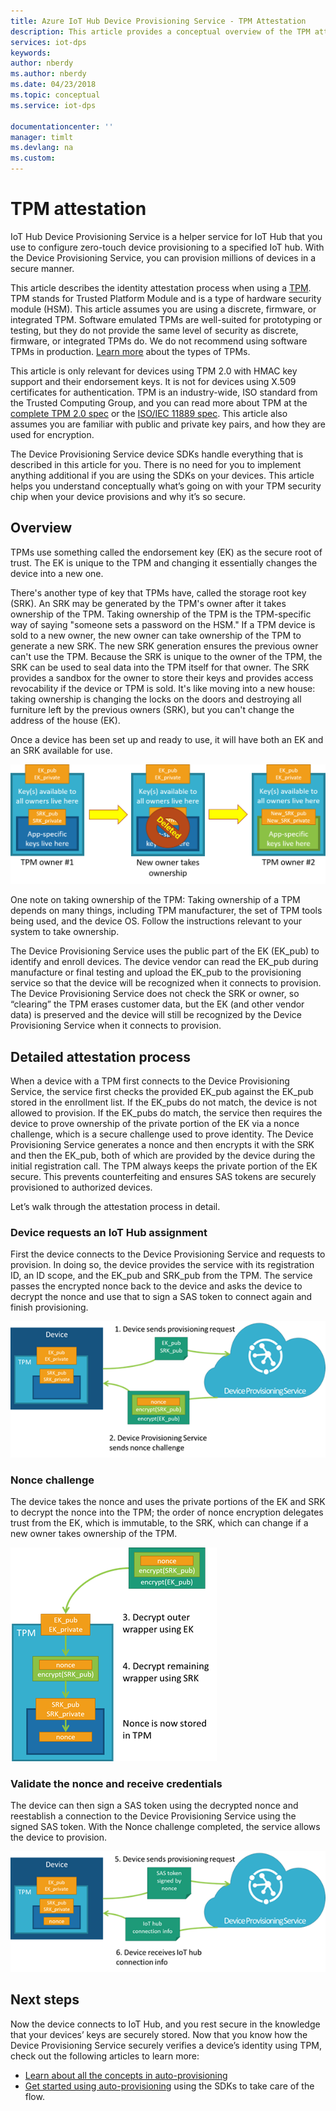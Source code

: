 ```yaml
---
title: Azure IoT Hub Device Provisioning Service - TPM Attestation
description: This article provides a conceptual overview of the TPM attestation flow using IoT Device Provisioning Service.
services: iot-dps 
keywords: 
author: nberdy
ms.author: nberdy
ms.date: 04/23/2018
ms.topic: conceptual
ms.service: iot-dps

documentationcenter: ''
manager: timlt
ms.devlang: na
ms.custom: 
---
```


# TPM attestation

IoT Hub Device Provisioning Service is a helper service for IoT Hub that you use to configure zero-touch device provisioning to a specified IoT hub. With the Device Provisioning Service, you can provision millions of devices in a secure manner.

This article describes the identity attestation process when using a [TPM](./concepts-device.md). TPM stands for Trusted Platform Module and is a type of hardware security module (HSM). This article assumes you are using a discrete, firmware, or integrated TPM. Software emulated TPMs are well-suited for prototyping or testing, but they do not provide the same level of security as discrete, firmware, or integrated TPMs do. We do not recommend using software TPMs in production. [Learn more](http://trustedcomputinggroup.org/wp-content/uploads/TPM-2.0-A-Brief-Introduction.pdf) about the types of TPMs.

This article is only relevant for devices using TPM 2.0 with HMAC key support and their endorsement keys. It is not for devices using X.509 certificates for authentication. TPM is an industry-wide, ISO standard from the Trusted Computing Group, and you can read more about TPM at the [complete TPM 2.0 spec](https://trustedcomputinggroup.org/tpm-library-specification/) or the [ISO/IEC 11889 spec](https://www.iso.org/standard/66510.html). This article also assumes you are familiar with public and private key pairs, and how they are used for encryption.

The Device Provisioning Service device SDKs handle everything that is described in this article for you. There is no need for you to implement anything additional if you are using the SDKs on your devices. This article helps you understand conceptually what’s going on with your TPM security chip when your device provisions and why it’s so secure.

## Overview

TPMs use something called the endorsement key (EK) as the secure root of trust. The EK is unique to the TPM and changing it essentially changes the device into a new one.

There's another type of key that TPMs have, called the storage root key (SRK). An SRK may be generated by the TPM's owner after it takes ownership of the TPM. Taking ownership of the TPM is the TPM-specific way of saying "someone sets a password on the HSM." If a TPM device is sold to a new owner, the new owner can take ownership of the TPM to generate a new SRK. The new SRK generation ensures the previous owner can't use the TPM. Because the SRK is unique to the owner of the TPM, the SRK can be used to seal data into the TPM itself for that owner. The SRK provides a sandbox for the owner to store their keys and provides access revocability if the device or TPM is sold. It's like moving into a new house: taking ownership is changing the locks on the doors and destroying all furniture left by the previous owners (SRK), but you can't change the address of the house (EK).

Once a device has been set up and ready to use, it will have both an EK and an SRK available for use.

![Taking ownership of a TPM](./media/concepts-tpm-attestation/tpm-ownership.png)

One note on taking ownership of the TPM: Taking ownership of a TPM depends on many things, including TPM manufacturer, the set of TPM tools being used, and the device OS. Follow the instructions relevant to your system to take ownership.

The Device Provisioning Service uses the public part of the EK (EK_pub) to identify and enroll devices. The device vendor can read the EK_pub during manufacture or final testing and upload the EK_pub to the provisioning service so that the device will be recognized when it connects to provision. The Device Provisioning Service does not check the SRK or owner, so “clearing” the TPM erases customer data, but the EK (and other vendor data) is preserved and the device will still be recognized by the Device Provisioning Service when it connects to provision.

## Detailed attestation process

When a device with a TPM first connects to the Device Provisioning Service, the service first checks the provided EK_pub against the EK_pub stored in the enrollment list. If the EK_pubs do not match, the device is not allowed to provision. If the EK_pubs do match, the service then requires the device to prove ownership of the private portion of the EK via a nonce challenge, which is a secure challenge used to prove identity. The Device Provisioning Service generates a nonce and then encrypts it with the SRK and then the EK_pub, both of which are provided by the device during the initial registration call. The TPM always keeps the private portion of the EK secure. This prevents counterfeiting and ensures SAS tokens are securely provisioned to authorized devices.

Let’s walk through the attestation process in detail.

### Device requests an IoT Hub assignment

First the device connects to the Device Provisioning Service and requests to provision. In doing so, the device provides the service with its registration ID, an ID scope, and the EK_pub and SRK_pub from the TPM. The service passes the encrypted nonce back to the device and asks the device to decrypt the nonce and use that to sign a SAS token to connect again and finish provisioning.

![Device requests provisioning](./media/concepts-tpm-attestation/step-one-request-provisioning.png)

### Nonce challenge

The device takes the nonce and uses the private portions of the EK and SRK to decrypt the nonce into the TPM; the order of nonce encryption delegates trust from the EK, which is immutable, to the SRK, which can change if a new owner takes ownership of the TPM.

![Decrypting the nonce](./media/concepts-tpm-attestation/step-two-nonce.png)

### Validate the nonce and receive credentials

The device can then sign a SAS token using the decrypted nonce and reestablish a connection to the Device Provisioning Service using the signed SAS token. With the Nonce challenge completed, the service allows the device to provision.

![Device reestablishes connection to DPS to validate EK ownership](./media/concepts-tpm-attestation/step-three-validation.png)

## Next steps

Now the device connects to IoT Hub, and you rest secure in the knowledge that your devices’ keys are securely stored. Now that you know how the Device Provisioning Service securely verifies a device’s identity using TPM, check out the following articles to learn more:

* [Learn about all the concepts in auto-provisioning](./concepts-auto-provisioning.md)
* [Get started using auto-provisioning](./quick-setup-auto-provision.md) using the SDKs to take care of the flow.
